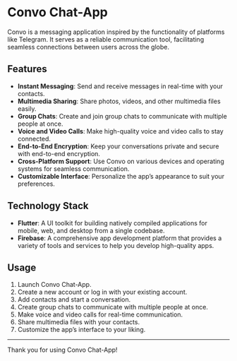 # Convo Chat-App

Convo is a messaging application inspired by the functionality of platforms like Telegram. It serves as a reliable communication tool, facilitating seamless connections between users across the globe.

## Features

- **Instant Messaging**: Send and receive messages in real-time with your contacts.
- **Multimedia Sharing**: Share photos, videos, and other multimedia files easily.
- **Group Chats**: Create and join group chats to communicate with multiple people at once.
- **Voice and Video Calls**: Make high-quality voice and video calls to stay connected.
- **End-to-End Encryption**: Keep your conversations private and secure with end-to-end encryption.
- **Cross-Platform Support**: Use Convo on various devices and operating systems for seamless communication.
- **Customizable Interface**: Personalize the app’s appearance to suit your preferences.

## Technology Stack

- **Flutter**: A UI toolkit for building natively compiled applications for mobile, web, and desktop from a single codebase.
- **Firebase**: A comprehensive app development platform that provides a variety of tools and services to help you develop high-quality apps.

## Usage

1. Launch Convo Chat-App.
2. Create a new account or log in with your existing account.
3. Add contacts and start a conversation.
4. Create group chats to communicate with multiple people at once.
5. Make voice and video calls for real-time communication.
6. Share multimedia files with your contacts.
7. Customize the app’s interface to your liking.

---

Thank you for using Convo Chat-App!
